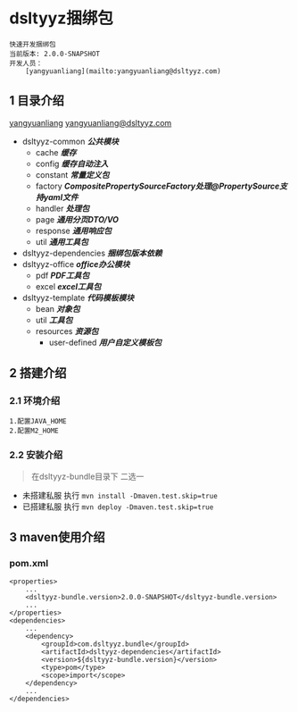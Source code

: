 # dsltyyz捆绑包
    快速开发捆绑包
    当前版本: 2.0.0-SNAPSHOT
    开发人员： 
        [yangyuanliang](mailto:yangyuanliang@dsltyyz.com) 
## 1 目录介绍
[yangyuanliang](mailto:yangyuanliang@dsltyyz.com) 
<yangyuanliang@dsltyyz.com>
- dsltyyz-common ___公共模块___
  - cache ___缓存___
  - config ___缓存自动注入___
  - constant ___常量定义包___
  - factory ___CompositePropertySourceFactory处理@PropertySource支持yaml文件___
  - handler ___处理包___
  - page ___通用分页DTO/VO___
  - response ___通用响应包___
  - util ___通用工具包___
- dsltyyz-dependencies ___捆绑包版本依赖___
- dsltyyz-office ___office办公模块___
  - pdf ___PDF工具包___
  - excel ___excel工具包___
- dsltyyz-template ___代码模板模块___
  - bean ___对象包___
  - util ___工具包___
  - resources ___资源包___
    - user-defined  ___用户自定义模板包___
## 2 搭建介绍
### 2.1 环境介绍
    1.配置JAVA_HOME
    2.配置M2_HOME
### 2.2 安装介绍
> 在dsltyyz-bundle目录下 二选一
- 未搭建私服 执行 `mvn install -Dmaven.test.skip=true `
- 已搭建私服 执行 `mvn deploy -Dmaven.test.skip=true `
## 3 maven使用介绍
### pom.xml
~~~
<properties>
    ...
    <dsltyyz-bundle.version>2.0.0-SNAPSHOT</dsltyyz-bundle.version>
    ...
</properties>
<dependencies>
    ...
    <dependency>
        <groupId>com.dsltyyz.bundle</groupId>
        <artifactId>dsltyyz-dependencies</artifactId>
        <version>${dsltyyz-bundle.version}</version>
        <type>pom</type>
        <scope>import</scope>
    </dependency>
    ...
</dependencies>
~~~
